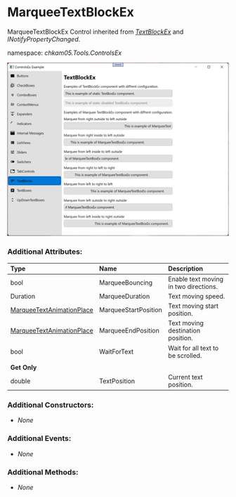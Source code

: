# MarqueeTextBlockEx
MarqueeTextBlockEx Control inherited from _[TextBlockEx](TextBlockEx.md)_ and _INotifyPropertyChanged_.

namespace: _chkam05.Tools.ControlsEx_

![TextBlockEx Examples (Images/TextBlockEx.png)](../Images/TextBlockEx.png)

### Additional Attributes:

| Type                      | Name                 | Description |
|:--------------------------|:---------------------|:------------|
| bool                      | MarqueeBouncing      | Enable text moving in two directions. |
| Duration                  | MarqueeDuration      | Text moving speed. |
| [MarqueeTextAnimationPlace](MarqueeTextAnimationPlace.md) | MarqueeStartPosition | Text moving start position. |
| [MarqueeTextAnimationPlace](MarqueeTextAnimationPlace.md) | MarqueeEndPosition   | Text moving destination position. |
| bool                      | WaitForText          | Wait for all text to be scrolled. |
||||
| **Get Only**              |||
| double                    | TextPosition         | Current text position. |

### Additional Constructors:

- _None_

### Additional Events:

- _None_

### Additional Methods:

- _None_
